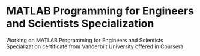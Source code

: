 # MATLAB Programming for Engineers and Scientists Specialization
Working on MATLAB Programming for Engineers and Scientists Specialization certificate from Vanderbilt University offered in Coursera. 
